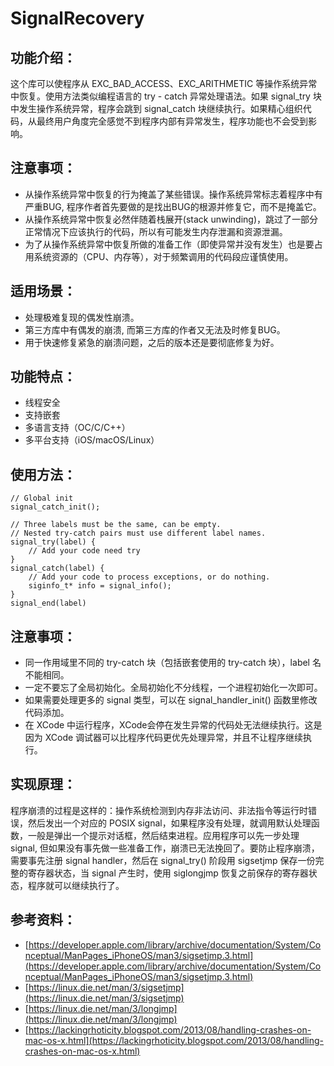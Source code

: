 # SignalRecovery
## 功能介绍：
这个库可以使程序从 EXC_BAD_ACCESS、EXC_ARITHMETIC 等操作系统异常中恢复。使用方法类似编程语言的 try - catch 异常处理语法。如果 signal_try 块中发生操作系统异常，程序会跳到 signal_catch 块继续执行。如果精心组织代码，从最终用户角度完全感觉不到程序内部有异常发生，程序功能也不会受到影响。

## 注意事项：
* 从操作系统异常中恢复的行为掩盖了某些错误。操作系统异常标志着程序中有严重BUG, 程序作者首先要做的是找出BUG的根源并修复它，而不是掩盖它。
* 从操作系统异常中恢复必然伴随着栈展开(stack unwinding)，跳过了一部分正常情况下应该执行的代码，所以有可能发生内存泄漏和资源泄漏。
* 为了从操作系统异常中恢复所做的准备工作（即使异常并没有发生）也是要占用系统资源的（CPU、内存等），对于频繁调用的代码段应谨慎使用。

## 适用场景：
* 处理极难复现的偶发性崩溃。
* 第三方库中有偶发的崩溃, 而第三方库的作者又无法及时修复BUG。
* 用于快速修复紧急的崩溃问题，之后的版本还是要彻底修复为好。

## 功能特点：
* 线程安全
* 支持嵌套
* 多语言支持（OC/C/C++）
* 多平台支持（iOS/macOS/Linux）

## 使用方法：
```
// Global init
signal_catch_init();

// Three labels must be the same, can be empty.
// Nested try-catch pairs must use different label names.
signal_try(label) {
    // Add your code need try
}
signal_catch(label) {
    // Add your code to process exceptions, or do nothing.
    siginfo_t* info = signal_info();
}
signal_end(label)
```
## 注意事项：
* 同一作用域里不同的 try-catch 块（包括嵌套使用的 try-catch 块），label 名不能相同。
* 一定不要忘了全局初始化。全局初始化不分线程，一个进程初始化一次即可。
* 如果需要处理更多的 signal 类型，可以在 signal_handler_init() 函数里修改代码添加。
* 在 XCode 中运行程序，XCode会停在发生异常的代码处无法继续执行。这是因为 XCode 调试器可以比程序代码更优先处理异常，并且不让程序继续执行。

## 实现原理：
程序崩溃的过程是这样的：操作系统检测到内存非法访问、非法指令等运行时错误，然后发出一个对应的 POSIX signal，如果程序没有处理，就调用默认处理函数，一般是弹出一个提示对话框，然后结束进程。应用程序可以先一步处理 signal, 但如果没有事先做一些准备工作，崩溃已无法挽回了。要防止程序崩溃，需要事先注册 signal handler，然后在 signal_try() 阶段用 sigsetjmp 保存一份完整的寄存器状态，当 signal 产生时，使用 siglongjmp 恢复之前保存的寄存器状态，程序就可以继续执行了。

## 参考资料：
* [https://developer.apple.com/library/archive/documentation/System/Conceptual/ManPages_iPhoneOS/man3/sigsetjmp.3.html](https://developer.apple.com/library/archive/documentation/System/Conceptual/ManPages_iPhoneOS/man3/sigsetjmp.3.html)
* [https://linux.die.net/man/3/sigsetjmp](https://linux.die.net/man/3/sigsetjmp)
* [https://linux.die.net/man/3/longjmp](https://linux.die.net/man/3/longjmp)
* [https://lackingrhoticity.blogspot.com/2013/08/handling-crashes-on-mac-os-x.html](https://lackingrhoticity.blogspot.com/2013/08/handling-crashes-on-mac-os-x.html)
